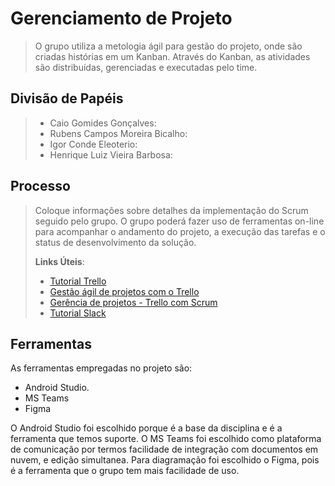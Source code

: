 # Gerenciamento de Projeto

> O grupo utiliza a metologia ágil para gestão do projeto, onde são criadas histórias em um Kanban. Através do Kanban, as atividades são distribuídas, gerenciadas e executadas pelo time.

## Divisão de Papéis

> - Caio Gomides Gonçalves: 
> - Rubens Campos Moreira Bicalho:
> - Igor Conde Eleoterio:
> - Henrique Luiz Vieira Barbosa:
 

## Processo

> Coloque  informações sobre detalhes da implementação do Scrum seguido
> pelo grupo. O grupo poderá fazer uso de ferramentas on-line para acompanhar
> o andamento do projeto, a execução das tarefas e o status de desenvolvimento
> da solução.
> 
> **Links Úteis**:
> - [Tutorial Trello](https://trello.com/b/8AygzjUA/tutorial-trello)
> - [Gestão ágil de projetos com o Trello](https://www.youtube.com/watch?v=1o9BOMAKBRE)
> - [Gerência de projetos - Trello com Scrum](https://www.youtube.com/watch?v=DHLA8X_ujwo)
> - [Tutorial Slack](https://slack.com/intl/en-br/)

## Ferramentas

As ferramentas empregadas no projeto são:

- Android Studio.
- MS Teams
- Figma

O Android Studio foi escolhido porque é a base da disciplina e é a ferramenta que temos suporte.
O MS Teams foi escolhido como plataforma de comunicação por termos facilidade de integração com documentos em nuvem, e edição simultanea.
Para diagramação foi escolhido o Figma, pois é a ferramenta que o grupo tem mais facilidade de uso.

